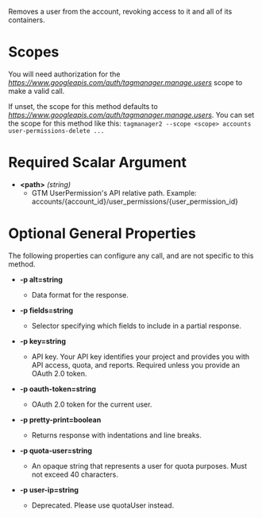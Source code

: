 Removes a user from the account, revoking access to it and all of its containers.
# Scopes

You will need authorization for the *https://www.googleapis.com/auth/tagmanager.manage.users* scope to make a valid call.

If unset, the scope for this method defaults to *https://www.googleapis.com/auth/tagmanager.manage.users*.
You can set the scope for this method like this: `tagmanager2 --scope <scope> accounts user-permissions-delete ...`
# Required Scalar Argument
* **&lt;path&gt;** *(string)*
    - GTM UserPermission&#39;s API relative path. Example: accounts/{account_id}/user_permissions/{user_permission_id}
# Optional General Properties

The following properties can configure any call, and are not specific to this method.

* **-p alt=string**
    - Data format for the response.

* **-p fields=string**
    - Selector specifying which fields to include in a partial response.

* **-p key=string**
    - API key. Your API key identifies your project and provides you with API access, quota, and reports. Required unless you provide an OAuth 2.0 token.

* **-p oauth-token=string**
    - OAuth 2.0 token for the current user.

* **-p pretty-print=boolean**
    - Returns response with indentations and line breaks.

* **-p quota-user=string**
    - An opaque string that represents a user for quota purposes. Must not exceed 40 characters.

* **-p user-ip=string**
    - Deprecated. Please use quotaUser instead.
